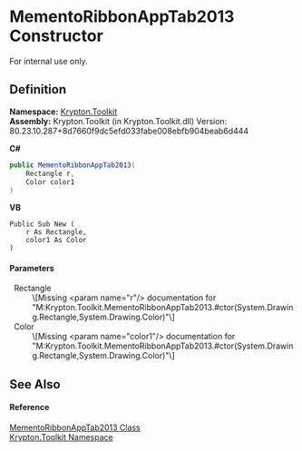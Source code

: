 # MementoRibbonAppTab2013 Constructor


For internal use only.



## Definition
**Namespace:** <a href="79d2eac2-21f4-54ff-7552-b20c33c30600.md">Krypton.Toolkit</a>  
**Assembly:** Krypton.Toolkit (in Krypton.Toolkit.dll) Version: 80.23.10.287+8d7660f9dc5efd033fabe008ebfb904beab6d444

**C#**
``` C#
public MementoRibbonAppTab2013(
	Rectangle r,
	Color color1
)
```
**VB**
``` VB
Public Sub New ( 
	r As Rectangle,
	color1 As Color
)
```



#### Parameters
<dl><dt>  Rectangle</dt><dd>\[Missing &lt;param name="r"/&gt; documentation for "M:Krypton.Toolkit.MementoRibbonAppTab2013.#ctor(System.Drawing.Rectangle,System.Drawing.Color)"\]</dd><dt>  Color</dt><dd>\[Missing &lt;param name="color1"/&gt; documentation for "M:Krypton.Toolkit.MementoRibbonAppTab2013.#ctor(System.Drawing.Rectangle,System.Drawing.Color)"\]</dd></dl>

## See Also


#### Reference
<a href="757778e5-e136-f1f0-9c24-484db54fb1a8.md">MementoRibbonAppTab2013 Class</a>  
<a href="79d2eac2-21f4-54ff-7552-b20c33c30600.md">Krypton.Toolkit Namespace</a>  
